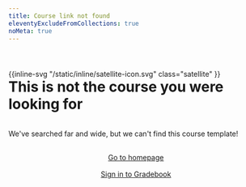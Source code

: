 ```yaml
---
title: Course link not found
eleventyExcludeFromCollections: true
noMeta: true
---
```

<style>
	main {
		display: flex;
		flex-direction: column;
	}

	.link-not-found-container {
		padding-block: 2.5rem;
		display: flex;
		flex-direction: column;
		justify-content: center;
		flex: 1;
	}

	.link-not-found-container h1 {
		margin-top: 0;
	}

	.satellite {
		color: var(--color--primary-3);
		margin-inline: auto;
		margin-top: 5rem;
		margin-bottom: 2.5rem;
		width: 6rem;
		height: 6rem;
	}

	.buttons {
		margin: 1rem auto 0;
		width: fit-content;
		text-align: center;
		display: flex;
		flex-direction: column;
		gap: 1rem;
	}
</style>

<div class="container link-not-found-container text-center">

<span aria-hidden="true">
{{inline-svg "/static/inline/satellite-icon.svg" class="satellite" }}
</span>

# This is not the course you were looking for

We've searched far and wide, but we can't find this course template!

<div class="buttons">
	<a href="/" class="button button-primary">Go to homepage</a>
	<a href="/" class="text-sm center js-auth-redirect">Sign in to Gradebook</a>
</div>

</div>
